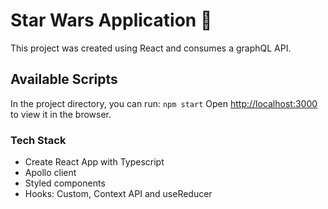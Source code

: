 # Star Wars Application 🚀

This project was created using React and consumes a graphQL API.

## Available Scripts

In the project directory, you can run: `npm start`
Open [http://localhost:3000](http://localhost:3000) to view it in the browser.

### Tech Stack

- Create React App with Typescript
- Apollo client
- Styled components
- Hooks: Custom, Context API and useReducer
